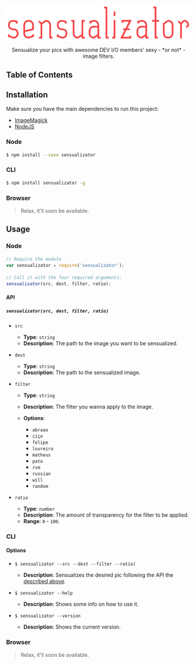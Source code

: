 <p align="center">
  <a href="">
    <img alt="Sensualize your pics with awesome DEV I/O members' sexy - or not - image filters." src="logo.png">
  </a>
</p>

<p align="center">
  Sensualize your pics with awesome DEV I/O members' sexy - *or not* - image filters.
</p>

## Table of Contents

## Installation

Make sure you have the main dependencies to run this project:

- [ImageMagick](http://www.imagemagick.org/)
- [NodeJS](http://nodejs.org/)

### Node

```sh
$ npm install --save sensualizator
```

### CLI

```sh
$ npm install sensualizator -g
```

### Browser

> Relax, it'll soon be available.

## Usage

### Node

```js
// Require the module
var sensualizator = require('sensualizator');

// Call it with the four required arguments:
sensualizator(src, dest, filter, ratio);
```

#### API

##### `sensualizator(src, dest, filter, ratio)`

- `src`
    - **Type**: `string`
    - **Description**: The path to the image you want to be sensualized.

- `dest`
    - **Type**: `string`
    - **Description**: The path to the sensualized image.

- `filter`
    - **Type**: `string`
    - **Description**: The filter you wanna apply to the image.
    - **Options**:

      - `abraao`
      - `ciço`
      - `felipe`
      - `loureiro`
      - `matheus`
      - `pato`
      - `rvm`
      - `russian`
      - `will`
      - `random`

- `ratio`
    - **Type**: `number`
    - **Description**: The amount of transparency for the filter to be applied.
    - **Range**: `0` - `100`.

### CLI

#### Options

- `$ sensualizator --src --dest --filter --ratio)`
    - **Description**: Sensualizes the desired pic following the API the [described above]().

- `$ sensualizator --help`
    - **Description**: Shows some info on how to use it.

- `$ sensualizator --version`
    - **Description**: Shows the current version.

### Browser

> Relax, it'll soon be available.
